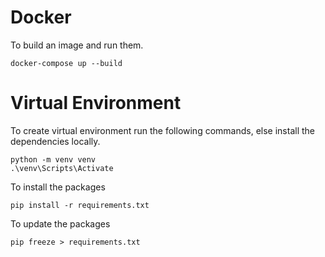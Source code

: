 # Docker 

To build an image and run them.
```
docker-compose up --build
```

# Virtual Environment 

To create virtual environment run the following commands, else install the dependencies locally.
```
python -m venv venv
.\venv\Scripts\Activate
```

To install the packages
```
pip install -r requirements.txt
```

To update the packages
```
pip freeze > requirements.txt
```
